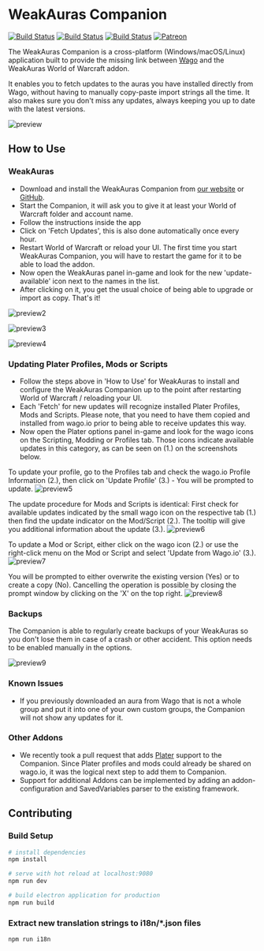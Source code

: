 # WeakAuras Companion

[![Build Status](https://github.com/WeakAuras/WeakAuras-Companion/workflows/Windows%20Build/badge.svg)](https://github.com/WeakAuras/WeakAuras-Companion/actions?workflow=Windows%20Build/) [![Build Status](https://github.com/WeakAuras/WeakAuras-Companion/workflows/Linux%20Build/badge.svg)](https://github.com/WeakAuras/WeakAuras-Companion/actions?workflow=Linux%20Build/) [![Build Status](https://github.com/WeakAuras/WeakAuras-Companion/workflows/macOS%20Build/badge.svg)](https://github.com/WeakAuras/WeakAuras-Companion/actions?workflow=macOS%20Build/) [![Patreon](https://img.shields.io/badge/patreon-donate-orange.svg)](https://www.patreon.com/weakauras)

The WeakAuras Companion is a cross-platform (Windows/macOS/Linux) application built to provide the missing link between [Wago](https://wago.io) and the WeakAuras World of Warcraft addon.

It enables you to fetch updates to the auras you have installed  directly from Wago, without having to manually copy-paste import strings  all the time. It also makes sure you don't miss any updates, always  keeping you up to date with the latest versions.

![preview](https://i.imgur.com/Du23Mep.png)

## How to Use

### WeakAuras

- Download and install the WeakAuras Companion from [our website](https://weakauras.wtf/) or [GitHub](https://github.com/WeakAuras/WeakAuras-Companion/releases/latest).
- Start the Companion, it will ask you to give it at least your World of Warcraft folder and account name.
- Follow the instructions inside the app
- Click on 'Fetch Updates', this is also done automatically once every hour.
- Restart World of Warcraft or reload your UI. The first time you  start WeakAuras Companion, you will have to restart the game for it to  be able to load the addon.
- Now open the WeakAuras panel in-game and look for the new 'update-available' icon next to the names in the list.
- After clicking on it, you get the usual choice of being able to upgrade or import as copy. That's it!

![preview2](https://i.imgur.com/cffdU0N.png)

![preview3](https://i.imgur.com/VVCWrfE.png)

![preview4](https://i.imgur.com/48uLOw8.png)

### Updating Plater Profiles, Mods or Scripts

- Follow the steps above in 'How to Use' for WeakAuras to install and configure the WeakAuras Companion up to the point after restarting World of Warcraft / reloading your UI.
- Each 'Fetch' for new updates will recognize installed Plater Profiles, Mods and Scripts. Please note, that you need to have them copied and installed from wago.io prior to being able to receive updates this way.
- Now open the Plater options panel in-game and look for the wago icons on the Scripting, Modding or Profiles tab. Those icons indicate available updates in this category, as can be seen on (1.) on the screenshots below.

To update your profile, go to the Profiles tab and check the wago.io Profile Information (2.), then click on 'Update Profile' (3.) - You will be prompted to update.
![preview5](https://i.imgur.com/C9YGuES.png)

The update procedure for Mods and Scripts is identical: First check for available updates indicated by the small wago icon on the respective tab (1.) then find the update indicator on the Mod/Script (2.). The tooltip will give you additional information about the update (3.).
![preview6](https://i.imgur.com/42V4AH5.png)

To update a Mod or Script, either click on the wago icon (2.) or use the right-click menu on the Mod or Script and select 'Update from Wago.io' (3.).
![preview7](https://i.imgur.com/6wtgxIn.png)

You will be prompted to either overwrite the existing version (Yes) or to create a copy (No). Cancelling the operation is possible by closing the prompt window by clicking on the 'X' on the top right.
![preview8](https://i.imgur.com/2IDBgMw.png)

### Backups

The Companion is able to regularly create backups of your WeakAuras so you don't lose them in case of a crash or other accident. This option needs to be enabled manually in the options.

![preview9](https://i.imgur.com/9WchRsg.png)

### Known Issues

- If you previously downloaded an aura from Wago that is not a whole  group and put it into one of your own custom groups, the Companion will  not show any updates for it.

### Other Addons

- We recently took a pull request that adds [Plater](https://www.curseforge.com/wow/addons/plater-nameplates) support to the Companion. Since Plater profiles and mods could already be shared on wago.io, it was the logical next step to add them to Companion.
- Support for additional Addons can be implemented by adding an addon-configuration and SavedVariables parser to the existing framework.

## Contributing

### Build Setup

```bash
# install dependencies
npm install

# serve with hot reload at localhost:9080
npm run dev

# build electron application for production
npm run build
```

### Extract new translation strings to i18n/*.json files

```bash
npm run i18n
```
